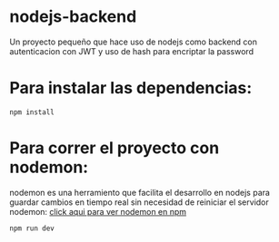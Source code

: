 # nodejs-backend
Un proyecto pequeño que hace uso de nodejs como backend con autenticacion con JWT y uso de hash para encriptar la password

# Para instalar las dependencias:

```
npm install
```
# Para correr el proyecto con nodemon:

nodemon es una herramiento que facilita el desarrollo en nodejs para guardar cambios en tiempo real sin necesidad de reiniciar el servidor
nodemon: <a href="https://www.npmjs.com/package/nodemon">click aqui para ver nodemon en npm</a>
```
npm run dev
```
